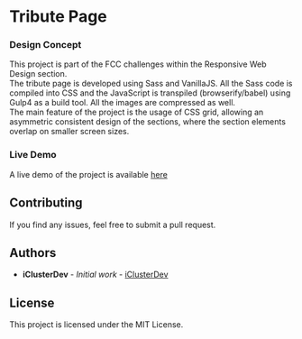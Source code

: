 # Tribute Page

### Design Concept

This project is part of the FCC challenges within the Responsive Web Design section.
\
The tribute page is developed using Sass and VanillaJS. All the Sass code is compiled into CSS and the JavaScript is transpiled (browserify/babel) using Gulp4 as a build tool. All the images are compressed as well.
\
The main feature of the project is the usage of CSS grid, allowing an asymmetric consistent design of the sections, where the section elements overlap on smaller screen sizes.

### Live Demo

A live demo of the project is available [here]()

## Contributing

If you find any issues, feel free to submit a pull request.

## Authors

- **iClusterDev** - _Initial work_ - [iClusterDev](https://github.com/iClusterDev)

## License

This project is licensed under the MIT License.
